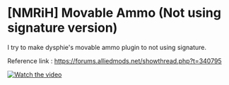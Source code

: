 # [NMRiH] Movable Ammo (Not using signature version)
I try to make dysphie's movable ammo plugin to not using signature.

Reference link :
https://forums.alliedmods.net/showthread.php?t=340795

[![Watch the video](https://img.youtube.com/vi/z7KZyT8aGQU/default.jpg)](https://www.youtube.com/watch?v=z7KZyT8aGQU)
